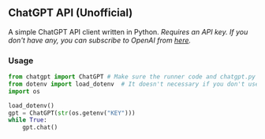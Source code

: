 ## ChatGPT API (Unofficial)

A simple ChatGPT API client written in Python. *Requires an API key. If you don't have any, you can subscribe to OpenAI from [here](https://openai.com/).*

### Usage

```py
from chatgpt import ChatGPT # Make sure the runner code and chatgpt.py file are under the same directory.
from dotenv import load_dotenv  # It doesn't necessary if you don't use env variables.
import os

load_dotenv()
gpt = ChatGPT(str(os.getenv("KEY")))
while True:
    gpt.chat()
```
